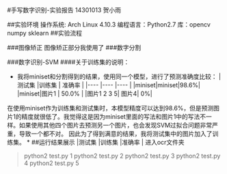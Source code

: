 #手写数字识别-实验报告
14301013 贺小雨

##实验环境
操作系统: Arch Linux 4.10.3
编程语言：Python2.7
库：opencv numpy sklearn
##实验流程

###图像矫正
图像矫正部分我使用了
###数字分割

###数字识别-SVM
####关于训练集的说明：
* 我将miniset和分割得到的结果，使用同一个模型，进行了预测准确度比较：
|测试集   |训练集  | 准确率  |
|----   |----   |----  |
|miniset|miniset|98.6%|
|miniset|图片1  | 50.0%  |
|图片1 2 3 5| 图片4| 0%| 

在使用miniset作为训练集和测试集时，本模型精度可以达到98.6%，但是预测图片1的精度就很低了。我觉得这是因为miniset里面的写法和图片1中的写法不一样。如果使用其他四个图片去预测另一个图片，也会发现SVM过拟合问题非常严重，导致一个都不对。
因此为了得到满意的结果，我将测试集中的图片加入了训练集。
* 
##运行结果展示
|测试集  |训练集 |准确率  |
进入ocr文件夹
> python2 test.py 1
> python2 test.py 2
> python2 test.py 3
> python2 test.py 4
> python2 test.py 5
